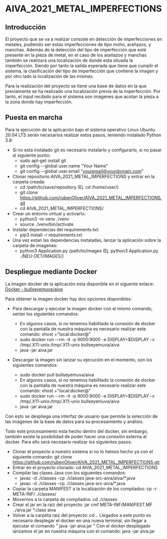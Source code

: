 # AIVA_2021_METAL_IMPERFECTIONS

## Introducción 

El proyecto que se va a realizar consiste en detección de imperfecciones en metales, pudiendo ser estas imperfecciones de tipo moho, arañazos, y manchas. Además de la detección del tipo de imperfección que esté presente en la pieza de metal, en el caso de los arañazos y manchas también se realizará una localización de donde esta situada la imperfección. Siendo por tanto la salida esperada que tiene que cumplir el sistema, la clasificación del tipo de imperfección que contiene la imagen y por otro lado la localización de las mismas. 

Para la realización del proyecto se tiene una base de datos en la que previamente se ha realizado una localización previa de la imperfección. Por tanto, el input recibido para el sistema son imagenes que acotan la pieza a la zona donde hay imperfección.

## Puesta en marcha

Para la ejecución de la aplicación bajo el sistema operativo Linux Ubuntu 20.04 LTS serán necesarios realizar estos pasos, teniendo instalado Python 3.8:

* Si no esta instalado git es necesario instalarlo y configurarlo, si no pasar al siguiente punto:
    * sudo apt-get install git
    * git config --global user.name "Your Name"
    * git config --global user.email "youremail@yourdomain.com"
* Clonar repositorio AIVA_2021_METAL_IMPERFECTIONS y entrar en la carpeta creada:
    * cd /path/to/save/repository (Ej. cd /home/user/)
    * git clone https://github.com/rubenOliver/AIVA_2021_METAL_IMPERFECTIONS.git
    * cd AIVA_2021_METAL_IMPERFECTIONS/
* Crear un entorno virtual y activarlo:
    * python3 -m venv ./venv
    * source ./venv/bin/activate
* Instalar dependecias del requirements.txt:
    * pip3 install -r requirements.txt
* Una vez estan las dependencias instaladas, lanzar la aplicación sobre la carpeta de imagenes:
    * python3 Application.py /path/to/images (Ej. python3 Application.py ./NEU-DET/IMAGES/)

## Despliegue mediante Docker
La imagen docker de la aplicación esta disponible en el siguente enlace: [Docker - bullseyemuva/aiva](https://hub.docker.com/r/bullseyemuva/aiva)

Para obtener la imagen docker hay dos opciones disponibles: 
* Para descargar y ejecutar la imagen docker con el mismo comando, serían los siguientes comandos:
    * En algunos casos, si no tenemos habilitado la conexión de docker con la pantalla de nuestra máquina es necesario realizar este comando: xhost +"local:docker@"
    * sudo docker run --rm -it -p 9000:9000 -e DISPLAY=$DISPLAY -v /tmp/.X11-unix:/tmp/.X11-unix bullseyemuva/aiva
    * java -jar aiva.jar
    
* Descargar la imagen sin lanzar su ejecución en el momento, son los siguientes comandos:
    * sudo docker pull bullseyemuva/aiva
    * En algunos casos, si no tenemos habilitado la conexión de docker con la pantalla de nuestra máquina es necesario realizar este comando: xhost +"local:docker@"
    * sudo docker run --rm -it -p 9000:9000 -e DISPLAY=$DISPLAY -v /tmp/.X11-unix:/tmp/.X11-unix bullseyemuva/aiva
    * java -jar aiva.jar

Con esto se despliega una interfaz de usuario que permite la selección de las imagenes de la base de datos para su procesamiento y análisis. 

Todo este procesamiento esta hecho dentro del docker, sin embargo, también existe la posibilidad de poder hacer una conexión externa al docker. Para ello será necesario realizar los siguientes pasos:
* Clonar el proyecto a nuestro sistema si no lo hemos hecho ya con el siguiente comando: git clone https://github.com/rubenOliver/AIVA_2021_METAL_IMPERFECTIONS.git
* Entrar en el proyecto clonado: cd AIVA_2021_METAL_IMPERFECTIONS
* Compilar las clases Java con los siguientes comandos:
    * javac -d ./classes -cp ./classes java-src-aiva/aiva/*.java
    * javac -d ./classes -cp ./classes java-src-aiva/*.java
* Copiar la carpeta MANIFEST a la localización de los compilados: cp -r META-INF/ ./classes/
* Movernos a la carpeta de compilados: cd ./classes
* Crear el jar en la raiz del proyecto: jar cmf META-INF/MANIFEST.MF ../aiva.jar *.class aiva
* Volver a la carpeta raiz del proyecto: cd ..
Llegados a este punto es necesario desplegar el docker en una nueva terminal, sin llegar a ejecutar el comando " java -jar aiva.jar "
Con el docker desplegado lanzamos el jar en nuestra máquina con el comando: java -jar aiva.jar 
